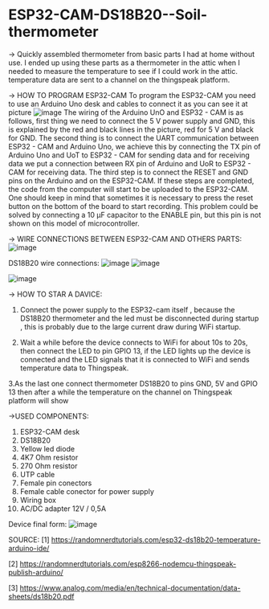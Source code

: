 # ESP32-CAM-DS18B20--Soil-thermometer
-> Quickly assembled thermometer from basic parts I had at home without use. I ended up using these parts as a thermometer in the attic when I needed to measure the temperature 
   to see if I could work in the attic. temperature data are sent to a channel on the thingspeak platform.


-> HOW TO PROGRAM ESP32-CAM
To program the ESP32-CAM you need to use an Arduino Uno desk and cables to connect it as you can see it at picture 
![image](https://github.com/DominikTomasek/ESP32-CAM-DS18B20--Soil-thermometer/assets/55549002/660c1d7a-0435-4a78-8d69-0c33d8c69a58)
The wiring of the Arduino UnO and ESP32 - CAM is as follows, first thing we need to connect the 5 V power supply and GND, this is explained by the red and black lines in the picture, red for 5 V and black for GND.  The second thing is to connect the UART communication between ESP32 - CAM and Arduino Uno, we achieve this by connecting the TX pin of Arduino Uno and UoT to ESP32 - CAM for sending data and for receiving data we put a connection between RX pin of Arduino and UoR to ESP32 - CAM for receiving data. The third step is to connect the RESET and GND pins on the Arduino and on the ESP32-CAM. If these steps are completed, the code from the computer will start to be uploaded to the ESP32-CAM. One should keep in mind that sometimes it is necessary to press the reset button on the bottom of the board to start recording. This problem could be solved by connecting a 10 µF capacitor to the ENABLE pin, but this pin is not shown on this model of microcontroller.

-> WIRE CONNECTIONS BETWEEN ESP32-CAM AND OTHERS PARTS:
![image](https://github.com/DominikTomasek/ESP32-CAM-DS18B20--Soil-thermometer/assets/55549002/fc1a4b0c-7fc8-4bbc-81e9-e0854fb92263)

DS18B20 wire connections:
![image](https://github.com/DominikTomasek/ESP32-CAM-DS18B20--Soil-thermometer/assets/55549002/43f22e73-4a1d-4c7a-8541-307bdcf95479) ![image](https://github.com/DominikTomasek/ESP32-CAM-DS18B20--Soil-thermometer/assets/55549002/61f8be7d-7842-4590-891d-d15e26b37f79)

![image](https://github.com/DominikTomasek/ESP32-CAM-DS18B20--Soil-thermometer/assets/55549002/eb0f4f17-4eeb-436c-9773-cb220823616c)


-> HOW TO STAR A DAVICE:

1. Connect the power supply to the ESP32-cam itself , because the DS18B20 thermometer and the led must be disconnected during startup , this is probably due to the large current draw during WiFi startup.
   
2. Wait a while before the device connects to WiFi for about 10s to 20s, then connect the LED to pin GPIO 13, if the LED lights up the device is connected and the LED signals that it is connected to WiFi and sends temperature data to Thingspeak.
   
3.As the last one connect thermometer DS18B20 to pins GND, 5V and GPIO 13 then after a while the temperature on the channel on Thingspeak platform will show 


->USED COMPONENTS: 
1. ESP32-CAM desk
2. DS18B20
3. Yellow led diode
4. 4K7 Ohm resistor
5. 270 Ohm resistor 
6. UTP cable
7. Female pin conectors
8. Female cable conector for power supply
9. Wiring box
10. AC/DC adapter 12V / 0,5A

Device final form:
![image](https://github.com/DominikTomasek/ESP32-CAM-DS18B20--Soil-thermometer/assets/55549002/e0df92ab-f6b7-4e6f-b42b-e0bb42b87da7)

SOURCE:
[1] https://randomnerdtutorials.com/esp32-ds18b20-temperature-arduino-ide/

[2] https://randomnerdtutorials.com/esp8266-nodemcu-thingspeak-publish-arduino/

[3] https://www.analog.com/media/en/technical-documentation/data-sheets/ds18b20.pdf

